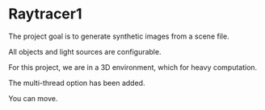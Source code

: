 # Raytracer1
The project goal is to generate synthetic images from a scene file.

All objects and light sources are configurable.

For this project, we are in a 3D environment, which for heavy computation.

The multi-thread option has been added.

You can move.
